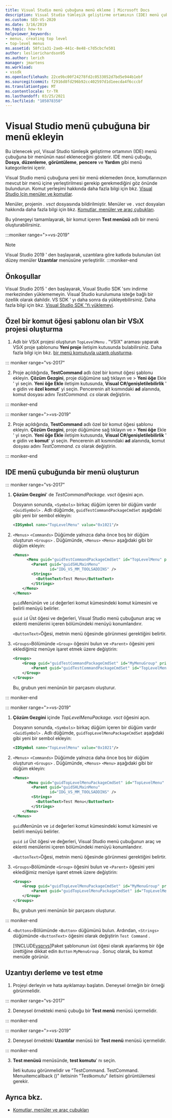 ```yaml
---
title: Visual Studio menü çubuğuna menü ekleme | Microsoft Docs
description: Visual Studio tümleşik geliştirme ortamının (IDE) menü çubuğuna bir menü eklemeyi öğrenin.
ms.custom: SEO-VS-2020
ms.date: 3/16/2019
ms.topic: how-to
helpviewer_keywords:
- menus, creating top level
- top-level menus
ms.assetid: 58fc1a31-2aeb-441c-8e48-c7d5cbcfe501
author: leslierichardson95
ms.author: lerich
manager: jmartens
ms.workload:
- vssdk
ms.openlocfilehash: 22ce9bc00f24278fd2c0533052d7bd5e944b1ebf
ms.sourcegitcommit: f2916d8fd296b92cc402597d1d1eecda4f6cccbf
ms.translationtype: MT
ms.contentlocale: tr-TR
ms.lasthandoff: 03/25/2021
ms.locfileid: "105078350"
---
```

# <a name="add-a-menu-to-the-visual-studio-menu-bar"></a>Visual Studio menü çubuğuna bir menü ekleyin

Bu izlenecek yol, Visual Studio tümleşik geliştirme ortamının (IDE) menü çubuğuna bir menünün nasıl ekleneceğini gösterir. IDE menü çubuğu, **Dosya**, **düzenleme**, **görüntüleme**, **pencere** ve **Yardım** gibi menü kategorilerini içerir.

Visual Studio menü çubuğuna yeni bir menü eklemeden önce, komutlarınızın mevcut bir menü içine yerleştirilmesi gerekip gerekmediğini göz önünde bulundurun. Komut yerleşimi hakkında daha fazla bilgi için bkz. [Visual Studio Için menüler ve komutlar](../extensibility/ux-guidelines/menus-and-commands-for-visual-studio.md).

Menüler, projenin *. vsct* dosyasında bildirilmiştir. Menüler ve *. vsct* dosyaları hakkında daha fazla bilgi için bkz. [Komutlar, menüler ve araç çubukları](../extensibility/internals/commands-menus-and-toolbars.md).

Bu yönergeyi tamamlayarak, bir komut içeren **Test menüsü** adlı bir menü oluşturabilirsiniz.

:::moniker range=">=vs-2019"
> [!NOTE]
> Visual Studio 2019 ' den başlayarak, uzantılara göre katkıda bulunulan üst düzey menüler **Uzantılar** menüsüne yerleştirilir.
:::moniker-end

## <a name="prerequisites"></a>Önkoşullar

Visual Studio 2015 ' den başlayarak, Visual Studio SDK 'sını indirme merkezinden yüklememeyin. Visual Studio kurulumuna isteğe bağlı bir özellik olarak dahildir. VS SDK ' yı daha sonra da yükleyebilirsiniz. Daha fazla bilgi için bkz. [Visual Studio SDK 'Yı yüklemeyi](../extensibility/installing-the-visual-studio-sdk.md).

## <a name="create-a-vsix-project-that-has-a-custom-command-item-template"></a>Özel bir komut öğesi şablonu olan bir VSıX projesi oluşturma

1. Adlı bir VSıX projesi oluşturun `TopLevelMenu` . "VSIX" araması yaparak VSıX proje şablonunu **Yeni proje** iletişim kutusunda bulabilirsiniz.  Daha fazla bilgi için bkz. [bir menü komutuyla uzantı oluşturma](../extensibility/creating-an-extension-with-a-menu-command.md).

::: moniker range="vs-2017"

2. Proje açıldığında, **TestCommand** adlı özel bir komut öğesi şablonu ekleyin. **Çözüm Gezgini**, proje düğümüne sağ tıklayın ve   >   **Yeni öğe** Ekle ' yi seçin. **Yeni öğe Ekle** iletişim kutusunda, **Visual C#/genişletilebilirlik** ' e gidin ve **özel komut**' yi seçin. Pencerenin alt kısmındaki **ad** alanında, komut dosyası adını *TestCommand. cs* olarak değiştirin.

::: moniker-end

::: moniker range=">=vs-2019"

2. Proje açıldığında, **TestCommand** adlı özel bir komut öğesi şablonu ekleyin. **Çözüm Gezgini**, proje düğümüne sağ tıklayın ve   >   **Yeni öğe** Ekle ' yi seçin. **Yeni öğe Ekle** iletişim kutusunda, **Visual C#/genişletilebilirlik** ' e gidin ve **komut**' yi seçin. Pencerenin alt kısmındaki **ad** alanında, komut dosyası adını *TestCommand. cs* olarak değiştirin.

::: moniker-end

## <a name="create-a-menu-on-the-ide-menu-bar"></a>IDE menü çubuğunda bir menü oluşturun

::: moniker range="vs-2017"

1. **Çözüm Gezgini**' de *TestCommandPackage. vsct* öğesini açın.

    Dosyanın sonunda, `<Symbols>` birkaç düğüm içeren bir düğüm vardır `<GuidSymbol>` . Adlı düğümde, `guidTestCommandPackageCmdSet` aşağıdaki gibi yeni bir sembol ekleyin:

   ```xml
   <IDSymbol name="TopLevelMenu" value="0x1021"/>
   ```

2. `<Menus>` `<Commands>` Düğümde yalnızca daha önce boş bir düğüm oluşturun `<Groups>` . Düğümünde, `<Menus>` `<Menu>` aşağıdaki gibi bir düğüm ekleyin:

   ```xml
   <Menus>
         <Menu guid="guidTestCommandPackageCmdSet" id="TopLevelMenu" priority="0x700" type="Menu">
           <Parent guid="guidSHLMainMenu"
                   id="IDG_VS_MM_TOOLSADDINS" />
           <Strings>
             <ButtonText>Test Menu</ButtonText>
           </Strings>
       </Menu>
   </Menus>
   ```

    `guid`Menünün ve `id` değerleri komut kümesindeki komut kümesini ve belirli menüyü belirler.

    `guid` `id` Üst öğesi ve değerleri, Visual Studio menü çubuğunun araç ve eklenti menülerini içeren bölümündeki menüyü konumlandırır.

    `<ButtonText>`Öğesi, metnin menü öğesinde görünmesi gerektiğini belirtir.

3. `<Groups>`Bölümünde `<Group>` öğesini bulun ve `<Parent>` öğesini yeni eklediğimiz menüye işaret etmek üzere değiştirin:

   ```xml
   <Groups>
       <Group guid="guidTestCommandPackageCmdSet" id="MyMenuGroup" priority="0x0600">
           <Parent guid="guidTestCommandPackageCmdSet" id="TopLevelMenu"/>
       </Group>
   </Groups>
   ```

    Bu, grubun yeni menünün bir parçasını oluşturur.

::: moniker-end

::: moniker range=">=vs-2019"

1. **Çözüm Gezgini** içinde *TopLevelMenuPackage. vsct* öğesini açın.

    Dosyanın sonunda, `<Symbols>` birkaç düğüm içeren bir düğüm vardır `<GuidSymbol>` . Adlı düğümde, `guidTopLevelMenuPackageCmdSet` aşağıdaki gibi yeni bir sembol ekleyin:

   ```xml
   <IDSymbol name="TopLevelMenu" value="0x1021"/>
   ```

2. `<Menus>` `<Commands>` Düğümde yalnızca daha önce boş bir düğüm oluşturun `<Groups>` . Düğümünde, `<Menus>` `<Menu>` aşağıdaki gibi bir düğüm ekleyin:

   ```xml
   <Menus>
         <Menu guid="guidTopLevelMenuPackageCmdSet" id="TopLevelMenu" priority="0x700" type="Menu">
           <Parent guid="guidSHLMainMenu"
                   id="IDG_VS_MM_TOOLSADDINS" />
           <Strings>
             <ButtonText>Test Menu</ButtonText>
           </Strings>
       </Menu>
   </Menus>
   ```

    `guid`Menünün ve `id` değerleri komut kümesindeki komut kümesini ve belirli menüyü belirler.

    `guid` `id` Üst öğesi ve değerleri, Visual Studio menü çubuğunun araç ve eklenti menülerini içeren bölümündeki menüyü konumlandırır.

    `<ButtonText>`Öğesi, metnin menü öğesinde görünmesi gerektiğini belirtir.

3. `<Groups>`Bölümünde `<Group>` öğesini bulun ve `<Parent>` öğesini yeni eklediğimiz menüye işaret etmek üzere değiştirin:

   ```xml
   <Groups>
       <Group guid="guidTopLevelMenuPackageCmdSet" id="MyMenuGroup" priority="0x0600">
           <Parent guid="guidTopLevelMenuPackageCmdSet" id="TopLevelMenu"/>
       </Group>
   </Groups>
   ```

    Bu, grubun yeni menünün bir parçasını oluşturur.

::: moniker-end

4. `<Buttons>`Bölümünde `<Button>` düğümünü bulun. Ardından, `<Strings>` düğümünde `<ButtonText>` öğesini olarak değiştirin `Test Command` .

    [!INCLUDE[vsprvs](../code-quality/includes/vsprvs_md.md)]Paket şablonunun üst öğesi olarak ayarlanmış bir öğe ürettiğine dikkat edin `Button` `MyMenuGroup` . Sonuç olarak, bu komut menüde görünür.

## <a name="build-and-test-the-extension"></a>Uzantıyı derleme ve test etme

1. Projeyi derleyin ve hata ayıklamayı başlatın. Deneysel örneğin bir örneği görünmelidir.

::: moniker range="vs-2017"

2. Deneysel örnekteki menü çubuğu bir **Test menü** menüsü içermelidir.

::: moniker-end

::: moniker range=">=vs-2019"

2. Deneysel örnekteki **Uzantılar** menüsü bir **Test menü** menüsü içermelidir.

::: moniker-end

3. **Test menüsü** menüsünde, **test komutu**' nı seçin.

    İleti kutusu görünmelidir ve "TestCommand. TestCommand. Menuıitemcallback ()" iletisinin "Testkomutu" iletisini görüntülemesi gerekir.

## <a name="see-also"></a>Ayrıca bkz.

- [Komutlar, menüler ve araç çubukları](../extensibility/internals/commands-menus-and-toolbars.md)
